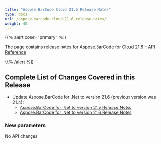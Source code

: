 ```yaml
---
title: "Aspose.BarCode Cloud 21.6 Release Notes"
type: docs
url: /aspose-barcode-cloud-21-6-release-notes/
weight: 40
---
```


{{% alert color="primary" %}}

The page contains release notes for Aspose.BarCode for Cloud 21.6 – [API Reference](https://apireference.aspose.cloud/barcode/)

{{% /alert %}}

## **Complete List of Changes Covered in this Release**

- Update Aspose.BarCode for .Net to version 21.6 (previous version was 21.4):
  - [Aspose.BarCode for .Net to version 21.5 Release Notes](https://docs.aspose.com/barcode/net/aspose-barcode-for-net-21-5-release-notes/)
  - [Aspose.BarCode for .Net to version 21.6 Release Notes](https://docs.aspose.com/barcode/net/aspose-barcode-for-net-21-6-release-notes/)

### **New parameters**

No API changes
